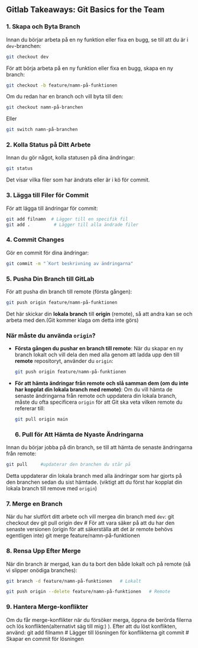 ## Gitlab Takeaways: Git Basics for the Team

### 1. **Skapa och Byta Branch**

Innan du börjar arbeta på en ny funktion eller fixa en bugg, se till att du är i `dev`-branchen:

```sh
git checkout dev
```

För att börja arbeta på en ny funktion eller fixa en bugg, skapa en ny branch:

```sh
git checkout -b feature/namn-på-funktionen
```

Om du redan har en branch och vill byta till den:

```sh
git checkout namn-på-branchen
```

Eller

```sh
git switch namn-på-branchen
```

### 2. **Kolla Status på Ditt Arbete**

Innan du gör något, kolla statusen på dina ändringar:

```sh
git status
```

Det visar vilka filer som har ändrats eller är i kö för commit.

### 3. **Lägga till Filer för Commit**

För att lägga till ändringar för commit:

```sh
git add filnamn  # Lägger till en specifik fil
git add .         # Lägger till alla ändrade filer
```

### 4. **Commit Changes**

Gör en commit för dina ändringar:

```sh
git commit -m "´Kort beskrivning av ändringarna"
```

### 5. **Pusha Din Branch till GitLab**

För att pusha din branch till remote (första gången):

```sh
git push origin feature/namn-på-funktionen
```
Det här skickar din **lokala branch** till **origin** (remote), så att andra kan se och arbeta med den.(Git kommer klaga om detta inte görs)

### **När måste du använda `origin`?**
- **Första gången du pushar en branch till remote**:
  När du skapar en ny branch lokalt och vill dela den med alla  genom att ladda upp den till **remote** repositoryt, använder du `origin`:
  ```sh
  git push origin feature/namn-på-funktionen
  ```
- **För att hämta ändringar från remote och slå samman dem (om du inte har kopplat din lokala branch med remote)**:
  Om du vill hämta de senaste ändringarna från remote och uppdatera din lokala branch, måste du ofta specificera `origin` för att Git ska veta vilken remote du refererar till:
  ```sh
  git pull origin main
  ```

  ### 6. **Pull för Att Hämta de Nyaste Ändringarna**
Innan du börjar jobba på din branch, se till att hämta de senaste ändringarna från remote:
```sh
git pull     #updaterar den branchen du står på
```
Detta uppdaterar din lokala branch med alla ändringar som har gjorts på den branchen sedan du sist hämtade.
(viktigt att du först har kopplat din lokala branch till remove med `origin`)

### 7. **Merge en Branch**
När du har slutfört ditt arbete och vill mergea din branch med `dev`:
git checkout dev
git pull origin dev  # För att vara säker på att du har den senaste versionen (origin för att säkerställa att det är remote behövs egentligen inte)
git merge feature/namn-på-funktionen

### 8. **Rensa Upp Efter Merge**
När din branch är mergad, kan du ta bort den både lokalt och på remote (så vi slipper onödiga branches):
```sh
git branch -d feature/namn-på-funktionen   # Lokalt
```

```sh
git push origin --delete feature/namn-på-funktionen   # Remote
```

### 9. **Hantera Merge-konflikter**
Om du får merge-konflikter när du försöker merga, öppna de berörda filerna och lös konflikten(alternativt säg till mig:) ). Efter att du löst konflikten, använd:
git add filnamn  # Lägger till lösningen för konflikterna
git commit       # Skapar en commit för lösningen

